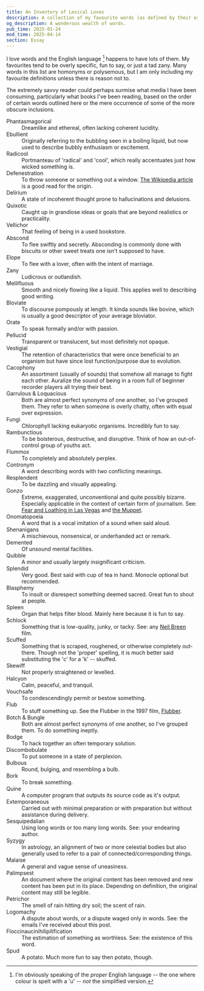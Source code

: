 ```yaml
---
title: An Inventory of Lexical Loves
description: A collection of my favourite words (as defined by their extreme specificity, enjoyment to say, and overall zaniness) presented with definitions and in some cases their etymologies and my justification for inclusion. Including quality terms including defenestration, vellichor, contronym, bloviate, and schlock.
og_description: A wonderous wealth of words.
pub_time: 2025-01-24
mod_time: 2025-04-14
section: Essay
---
```


I love words and the English language [^1] happens to have lots of them. My favourites tend to be overly specific, fun to say, or just a tad zany. Many words in this list are homonyms or polysemous, but I am only including my favourite definitions unless there is reason not to.

The extremely savvy reader could perhaps surmise what media I have been consuming, particularly what books I've been reading, based on the order of certain words outlined here or the mere occurrence of some of the more obscure inclusions.

<dl>
<dt>Phantasmagorical</dt>
<dd>Dreamlike and ethereal, often lacking coherent lucidity.</dd>

<dt>Ebullient</dt>
<dd>Originally referring to the bubbling seen in a boiling liquid, but now used to describe bubbly enthusiasm or excitement.</dd>

<dt>Radicool</dt>
<dd>Portmanteau of 'radical' and 'cool', which really accentuates just how wicked something is.</dd>

<dt>Defenestration</dt>
<dd>To throw someone or something out a window. <a href="https://en.wikipedia.org/wiki/Defenestration">The Wikipedia article</a> is a good read for the origin.</dd>

<dt>Delirium</dt>
<dd>A state of incoherent thought prone to hallucinations and delusions.</dd>

<dt>Quixotic</dt>
<dd>Caught up in grandiose ideas or goals that are beyond realistics or practicality.</dd>

<dt>Vellichor</dt>
<dd>That feeling of being in a used bookstore.</dd>

<dt>Abscond</dt>
<dd>To flee swiftly and secretly. Absconding is commonly done with biscuits or other sweet treats one isn't supposed to have.</dd>

<dt>Elope</dt>
<dd>To flee with a lover, often with the intent of marriage.</dd>

<dt>Zany</dt>
<dd>Ludicrous or outlandish.</dd>

<dt>Mellifluous</dt>
<dd>Smooth and nicely flowing like a liquid. This applies well to describing good writing.</dd>

<dt>Bloviate</dt>
<dd>To discourse pompously at length. It kinda sounds like bovine, which is usually a good descriptor of your average bloviator.</dd>

<dt>Orate</dt>
<dd>To speak formally and/or with passion.</dd>

<dt>Pellucid</dt>
<dd>Transparent or translucent, but most definitely not opaque.</dd>

<dt>Vestigial</dt>
<dd>The retention of characteristics that were once beneficial to an organism but have since lost function/purpose due to evolution.</dd>

<dt>Cacophony</dt>
<dd>An assortment (usually of sounds) that somehow all manage to fight each other. Auralize the sound of being in a room full of beginner recorder players all trying their best.</dd>

<dt>Garrulous & Loquacious</dt>
<dd>Both are almost perfect synonyms of one another, so I've grouped them. They refer to when someone is overly chatty, often with equal over expression.</dd>

<dt>Fungi</dt>
<dd>Chlorophyll lacking eukaryotic organisms. Incredibly fun to say.</dd>

<dt>Rambunctious</dt>
<dd>To be boisterous, destructive, and disruptive. Think of how an out-of-control group of youths act.</dd>

<dt>Flummox</dt>
<dd>To completely and absolutely perplex.</dd>

<dt>Contronym</dt>
<dd>A word describing words with two conflicting meanings.</dd>

<dt>Resplendent</dt>
<dd>To be dazzling and visually appealing.</dd>

<dt>Gonzo</dt>
<dd>Extreme, exaggerated, unconventional and quite possibly bizarre. Especially applicable in the context of certain form of journalism. See: <a href="https://en.wikipedia.org/wiki/Fear_and_loathing_in_las_vegas">Fear and Loathing in Las Vegas</a> and <a href="https://en.wikipedia.org/wiki/Gonzo_(Muppet)">the Muppet</a>.</dd>

<dt>Onomatopoeia</dt>
<dd>A word that is a vocal imitation of a sound when said aloud.</dd>

<dt>Shenanigans</dt>
<dd>A mischievous, nonsensical, or underhanded act or remark.</dd>

<dt>Demented</dt>
<dd>Of unsound mental facilities.</dd>

<dt>Quibble</dt>
<dd>A minor and usually largely insignificant criticism.</dd>

<dt>Splendid</dt>
<dd>Very good. Best said with cup of tea in hand. Monocle optional but recommended.</dd>

<dt>Blasphemy</dt>
<dd>To insult or disrespect something deemed sacred. Great fun to shout at people.</dd>

<dt>Spleen</dt>
<dd>Organ that helps filter blood. Mainly here because it is fun to say.</dd>

<dt>Schlock</dt>
<dd>Something that is low-quality, junky, or tacky. See: any <a href="https://en.wikipedia.org/wiki/Neil_Breen">Neil Breen</a> film.</dd>

<dt>Scuffed</dt>
<dd>Something that is scraped, roughened, or otherwise completely out-there. Though not the 'proper' spelling, it is much better said substituting the 'c' for a 'k' -- skuffed.</dd>

<dt>Skewiff</dt>
<dd>Not properly straightened or levelled.</dd>

<dt>Halcyon</dt>
<dd>Calm, peaceful, and tranquil.</dd>

<dt>Vouchsafe</dt>
<dd>To condescendingly permit or bestow something.</dd>

<dt>Flub</dt>
<dd>To stuff something up. See the Flubber in the 1997 film, <a href="https://en.wikipedia.org/wiki/Flubber_(film)">Flubber</a>.</dd>

<dt>Botch & Bungle</dt>
<dd>Both are almost perfect synonyms of one another, so I've grouped them. To do something ineptly.</dd>

<dt>Bodge</dt>
<dd>To hack together an often temporary solution.</dd>

<dt>Discombobulate</dt>
<dd>To put someone in a state of perplexion.</dd>

<dt>Bulbous</dt>
<dd>Round, bulging, and resembling a bulb.</dd>

<dt>Bork</dt>
<dd>To break something.</dd>

<dt>Quine</dt>
<dd>A computer program that outputs its source code as it's output.</dd>

<dt>Extemporaneous</dt>
<dd>Carried out with minimal preparation or with preparation but without assistance during delivery.</dd>

<dt>Sesquipedalian</dt>
<dd>Using long words or too many long words. See: your endearing author.</dd>

<dt>Syzygy</dt>
<dd>In astrology, an alignment of two or more celestial bodies but also generally used to refer to a pair of connected/corresponding things.</dd>

<dt>Malaise</dt>
<dd>A general and vague sense of uneasiness.</dd>

<dt>Palimpsest</dt>
<dd>An document where the original content has been removed and new content has been put in its place. Depending on definition, the original content may still be legible.</dd>

<dt>Petrichor</dt>
<dd>The smell of rain hitting dry soil; the scent of rain.</dd>

<dt>Logomachy</dt>
<dd>A dispute about words, or a dispute waged only in words. See: the emails I've received about this post.</dd>

<dt>Floccinaucinihilipilification</dt>
<dd>The estimation of something as worthless. See: the existence of this word.</dd>

<dt>Spud</dt>
<dd>A potato. Much more fun to say then potato, though.</dd>
</dl>

[^1]: I'm obviously speaking of the _proper_ English language -- the one where colour is spelt with a 'u' -- _not_ the simplified version.
